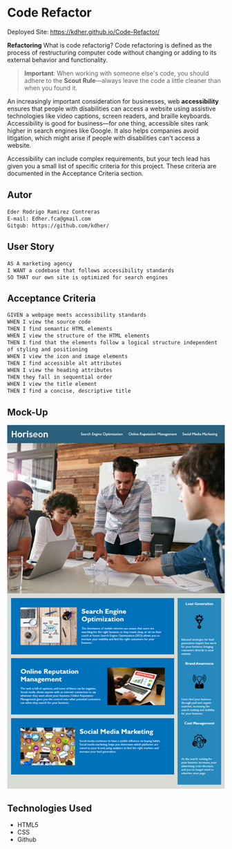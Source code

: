 # Code Refactor
Deployed Site:  https://kdher.github.io/Code-Refactor/

**Refactoring** What is code refactorig?
Code refactoring is defined as the process of restructuring computer code without changing or adding to its external behavior and functionality. 

> **Important**: When working with someone else's code, you should adhere to the **Scout Rule**&mdash;always leave the code a little cleaner than when you found it.

An increasingly important consideration for businesses, web **accessibility** ensures that people with disabilities can access a website using assistive technologies like video captions, screen readers, and braille keyboards. Accessibility is good for business&mdash;for one thing, accessible sites rank higher in search engines like Google. It also helps companies avoid litigation, which might arise if people with disabilities can't access a website.

Accessibility can include complex requirements, but your tech lead has given you a small list of specific criteria for this project. These criteria are documented in the Acceptance Criteria section.


## Autor 
```
Eder Rodrigo Ramirez Contreras 
E-mail: Edher.fca@gmail.com
Gitgub: https://github.com/kdher/
```
## User Story

```
AS A marketing agency
I WANT a codebase that follows accessibility standards
SO THAT our own site is optimized for search engines
```
## Acceptance Criteria

```
GIVEN a webpage meets accessibility standards
WHEN I view the source code
THEN I find semantic HTML elements
WHEN I view the structure of the HTML elements
THEN I find that the elements follow a logical structure independent of styling and positioning
WHEN I view the icon and image elements
THEN I find accessible alt attributes
WHEN I view the heading attributes
THEN they fall in sequential order
WHEN I view the title element
THEN I find a concise, descriptive title
 ```

## Mock-Up

![Image text](./assets/images/01-html-css-git-homework-demo.png)

## Technologies Used

 - HTML5
 - CSS
 - Github
